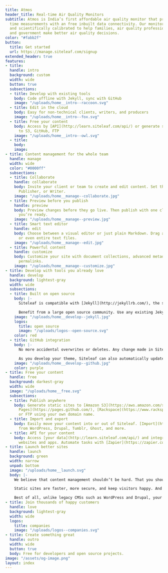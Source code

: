 ```yaml
---
title: Atmos
header_title: Real-time Air Quality Monitors
subtitle: Atmos is India’s first affordable air quality monitor that provides real
  time measurements with an free inbuilt data connectivity. Our monitors are precise
  and scientifically calibrated to help families, air quality professionals, institutions
  and government make better air quality decisions.
color: "#fabb2f"
button:
  title: Get started
  url: https://manage.siteleaf.com/signup
extended_header: true
features:
- title: 
  handle: intro
  background: custom
  width: wide
  button: true
  subsections:
  - title: Develop with existing tools
    body: Code offline with Jekyll, sync with GitHub
    image: "/uploads/home__intro--raccoon.svg"
  - title: Edit in the cloud
    body: Easy for non-technical clients, writers, and producers
    image: "/uploads/home__intro--fox.svg"
  - title: Free your content
    body: Access by [API](http://learn.siteleaf.com/api/) or generate static sites
      to S3, GitHub, FTP
    image: "/uploads/home__intro--owl.svg"
  - title: 
    body: 
    image: 
- title: Content management for the whole team
  handle: manage
  width: wide
  color: "#0000ff"
  subsections:
  - title: Collaborate
    handle: collaborate
    body: Invite your client or team to create and edit content. Set them as Admin,
      Publisher, or Writer.
    image: "/uploads/home__manage--collaborate.jpg"
  - title: Preview before you publish
    handle: preview
    body: Preview changes before they go live. Then publish with one click whenever
      you’re ready.
    image: "/uploads/home__manage--preview.jpg"
  - title: Smart text editor
    handle: edit
    body: Choose between a visual editor or just plain Markdown. Drag and drop images
      or even entire text files.
    image: "/uploads/home__manage--edit.jpg"
  - title: Powerful content
    handle: customize
    body: Customize your site with document collections, advanced metadata, and custom
      permalinks.
    image: "/uploads/home__manage--customize.jpg"
- title: Develop with tools you already love
  handle: develop
  background: lightest-gray
  width: wide
  subsections:
  - title: Built on open source
    body: |-
      Siteleaf is compatible with [Jekyll](http://jekyllrb.com/), the static site generator for over half a million websites running on GitHub Pages.

      Benefit from a large open source community. Use any existing Jekyll theme, or write your own using [Liquid](https://shopify.github.io/liquid/), [Sass](http://sass-lang.com/), and [CoffeeScript](http://coffeescript.org/). Develop locally and even offline.
    image: "/uploads/home__develop--jekyll.jpg"
    logos:
      title: open source
      image: "/uploads/logos--open-source.svg"
    color: red
  - title: GitHub integration
    body: |-
      No more accidental overwrites or deletes. Any change made in Siteleaf can be synced to [GitHub](https://github.com/), where you can see a log of edits and roll back to any state, giving you a time machine for your content.

      As you develop your theme, Siteleaf can also automatically update to reflect your GitHub commits. Fits right into your existing workflow.
    image: "/uploads/home__develop--github.jpg"
    color: purple
- title: Free your content
  handle: free
  background: darkest-gray
  width: wide
  image: "/uploads/home__free.svg"
  subsections:
  - title: Publish anywhere
    body: Generate static sites to [Amazon S3](https://aws.amazon.com/s3/), [GitHub
      Pages](https://pages.github.com/), [Rackspace](https://www.rackspace.com/),
      or FTP using your own domain name.
  - title: Import and export
    body: Easily move your content into or out of Siteleaf. [Import](http://import.jekyllrb.com/)
      from WordPress, Drupal, Tumblr, Ghost, and more.
  - title: API for your content
    body: Access [your data](http://learn.siteleaf.com/api/) and integrate into other
      websites and apps. Automate tasks with [Zapier](https://zapier.com/zapbook/siteleaf/).
- title: Launch better sites
  handle: launch
  background: green
  width: narrow
  unpad: bottom
  image: "/uploads/home__launch.svg"
  body: |-
    We believe that content management shouldn’t be hard. That you should be able to host your website wherever you want. That websites should be able to outlive their CMS. Our tools should be simple, but never dumbed down.

    Static sites are faster, more secure, and keep visitors happy. And speed matters: According to Google, **nearly half of all visitors will leave a mobile site if the pages don’t load within 3 seconds**.

    Best of all, unlike legacy CMSs such as WordPress and Drupal, your website’s entire source code and content are completely portable. Never be locked into a particular service again. An Open Web is a better web.
- title: Join thousands of happy customers
  handle: love
  background: lightest-gray
  width: wide
  logos:
    title: companies
    image: "/uploads/logos--companies.svg"
- title: Create something great
  handle: outro
  width: wide
  button: true
  body: Free for developers and open source projects.
image: "/assets/og-image.png"
layout: index
---
```


